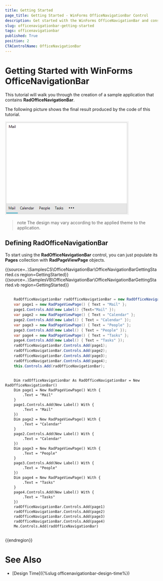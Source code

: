 ```yaml
---
title: Getting Started
page_title: Getting Started - WinForms OfficeNavigationBar Control
description: Get started with the WinForms OfficeNavigationBar and construct your step layout navigation.   
slug: officenavigationbar-getting-started
tags: officenavigationbar
published: True
position: 2
CTAControlName: OfficeNavigationBar
---
```


# Getting Started with WinForms OfficeNavigationBar

This tutorial will walk you through the creation of a sample application that contains __RadOfficeNavigationBar__.

The following picture shows the final result produced by the code of this tutorial.

![WinForms RadOfficeNavigationBar Sample Overview](images/officenavigationbar-getting-started001.png)

>note The design may vary according to the applied theme to the application. 

## Defining RadOfficeNavigationBar

To start using the __RadOfficeNavigationBar__ control, you can just populate its __Pages__ collection with __RadPageViewPage__ objects. 

{{source=..\SamplesCS\OfficeNavigationBar\OfficeNavigationBarGettingStarted.cs region=GettingStarted}} 
{{source=..\SamplesVB\OfficeNavigationBar\OfficeNavigationBarGettingStarted.vb region=GettingStarted}} 

````C#

	RadOfficeNavigationBar radOfficeNavigationBar = new RadOfficeNavigationBar();
	var page1 = new RadPageViewPage() { Text = "Mail" };
	page1.Controls.Add(new Label() {Text="Mail" });
	var page2 = new RadPageViewPage() { Text = "Calendar" };
	page2.Controls.Add(new Label() { Text = "Calendar" });
	var page3 = new RadPageViewPage() { Text = "People" };
	page3.Controls.Add(new Label() { Text = "People" });
	var page4 = new RadPageViewPage() { Text = "Tasks" };
	page4.Controls.Add(new Label() { Text = "Tasks" });
	radOfficeNavigationBar.Controls.Add(page1);
	radOfficeNavigationBar.Controls.Add(page2);
	radOfficeNavigationBar.Controls.Add(page3);
	radOfficeNavigationBar.Controls.Add(page4);
	this.Controls.Add(radOfficeNavigationBar);

````
````VB.NET

	Dim radOfficeNavigationBar As RadOfficeNavigationBar = New RadOfficeNavigationBar()
    Dim page1 = New RadPageViewPage() With {
        .Text = "Mail"
    }
    page1.Controls.Add(New Label() With {
        .Text = "Mail"
    })
    Dim page2 = New RadPageViewPage() With {
        .Text = "Calendar"
    }
    page2.Controls.Add(New Label() With {
        .Text = "Calendar"
    })
    Dim page3 = New RadPageViewPage() With {
        .Text = "People"
    }
    page3.Controls.Add(New Label() With {
        .Text = "People"
    })
    Dim page4 = New RadPageViewPage() With {
        .Text = "Tasks"
    }
    page4.Controls.Add(New Label() With {
        .Text = "Tasks"
    })
    radOfficeNavigationBar.Controls.Add(page1)
    radOfficeNavigationBar.Controls.Add(page2)
    radOfficeNavigationBar.Controls.Add(page3)
    radOfficeNavigationBar.Controls.Add(page4)
    Me.Controls.Add(radOfficeNavigationBar)


````

{{endregion}} 

# See Also

* [Design Time]({%slug officenavigationbar-design-time%}) 
 
        
